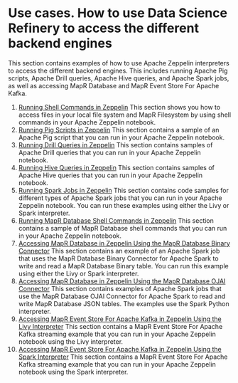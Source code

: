 # Use cases. How to use Data Science Refinery to access the different backend engines
This section contains examples of how to use Apache Zeppelin interpreters to access the different backend engines. This includes running Apache Pig scripts, Apache Drill queries, Apache Hive queries, and Apache Spark jobs, as well as accessing MapR Database and MapR Event Store For Apache Kafka.

1. [Running Shell Commands in Zeppelin](doc/tutorials/0051-shell-commands.md)
This section shows you how to access files in your local file system and MapR Filesystem by using shell commands in your Apache Zeppelin notebook.
1. [Running Pig Scripts in Zeppelin](doc/tutorials/0052-pig-scripts.md)
This section contains a sample of an Apache Pig script that you can run in your Apache Zeppelin notebook.
1. [Running Drill Queries in Zeppelin]()
This section contains samples of Apache Drill queries that you can run in your Apache Zeppelin notebook.
1. [Running Hive Queries in Zeppelin]()
This section contains samples of Apache Hive queries that you can run in your Apache Zeppelin notebook.
1. [Running Spark Jobs in Zeppelin](doc/tutorials/0055-running-spark-jobs.md)
This section contains code samples for different types of Apache Spark jobs that you can run in your Apache Zeppelin notebook. You can run these examples using either the Livy or Spark interpreter.
1. [Running MapR Database Shell Commands in Zeppelin]()
This section contains a sample of MapR Database shell commands that you can run in your Apache Zeppelin notebook.
1. [Accessing MapR Database in Zeppelin Using the MapR Database Binary Connector]()
This section contains an example of an Apache Spark job that uses the MapR Database Binary Connector for Apache Spark to write and read a MapR Database Binary table. You can run this example using either the Livy or Spark interpreter. 
1. [Accessing MapR Database in Zeppelin Using the MapR Database OJAI Connector]()
This section contains examples of Apache Spark jobs that use the MapR Database OJAI Connector for Apache Spark to read and write MapR Database JSON tables. The examples use the Spark Python interpreter. 
1. [Accessing MapR Event Store For Apache Kafka in Zeppelin Using the Livy Interpreter]()
This section contains a MapR Event Store For Apache Kafka streaming example that you can run in your Apache Zeppelin notebook using the Livy interpreter.
1. [Accessing MapR Event Store For Apache Kafka in Zeppelin Using the Spark Interpreter]()
This section contains a MapR Event Store For Apache Kafka streaming example that you can run in your Apache Zeppelin notebook using the Spark interpreter. 
